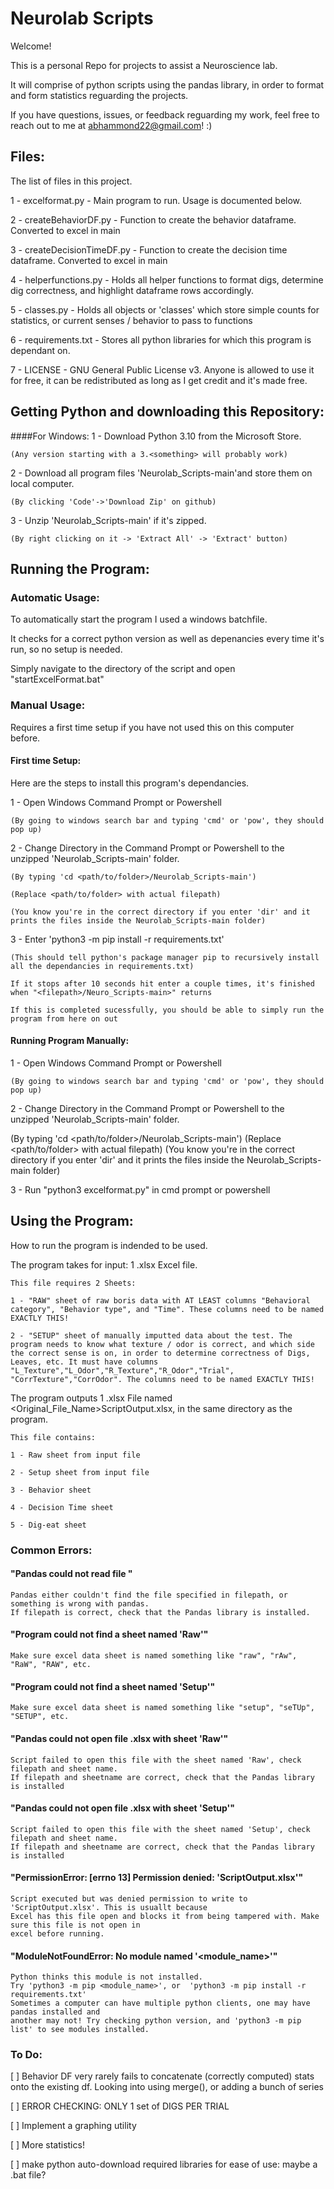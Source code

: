 # Neurolab Scripts
Welcome!

This is a personal Repo for projects to assist a Neuroscience lab.

It will comprise of python scripts using the pandas library, in order to format and form statistics
reguarding the projects.

If you have questions, issues, or feedback reguarding my work, feel free to reach out to me at abhammond22@gmail.com! :)

## Files:

The list of files in this project.

1 - excelformat.py - Main program to run. Usage is documented below.

2 - createBehaviorDF.py -  Function to create the behavior dataframe. Converted to excel in main

3 - createDecisionTimeDF.py - Function to create the decision time dataframe. Converted to excel in main

4 - helperfunctions.py -  Holds all helper functions to format digs, determine dig correctness, and highlight dataframe rows accordingly.

5 - classes.py - Holds all objects or 'classes' which store simple counts for statistics, or current senses / behavior to pass to functions

6 - requirements.txt - Stores all python libraries for which this program is dependant on.

7 - LICENSE - GNU General Public License v3. Anyone is allowed to use it for free, it can be redistributed as long as I get credit and it's made free.



## Getting Python and downloading this Repository:

####For Windows:
1 - Download Python 3.10 from the Microsoft Store.

	(Any version starting with a 3.<something> will probably work)


2 - Download all program files 'Neurolab_Scripts-main'and store them on local computer.

	(By clicking 'Code'->'Download Zip' on github)


3 - Unzip 'Neurolab_Scripts-main' if it's zipped.

	(By right clicking on it -> 'Extract All' -> 'Extract' button)


## Running the Program:

### Automatic Usage:

To automatically start the program I used a windows batchfile.

It checks for a correct python version as well as depenancies every time it's run, so no setup is needed.

Simply navigate to the directory of the script and open "startExcelFormat.bat"

### Manual Usage:

Requires a first time setup if you have not used this on this computer before.

#### First time Setup:

Here are the steps to install this program's dependancies.

1 - Open Windows Command Prompt or Powershell

	(By going to windows search bar and typing 'cmd' or 'pow', they should pop up)


2 - Change Directory in the Command Prompt or Powershell to the unzipped 'Neurolab_Scripts-main' folder.

	(By typing 'cd <path/to/folder>/Neurolab_Scripts-main')

	(Replace <path/to/folder> with actual filepath)

	(You know you're in the correct directory if you enter 'dir' and it prints the files inside the Neurolab_Scripts-main folder)


3 - Enter 'python3 -m pip install -r requirements.txt'

	(This should tell python's package manager pip to recursively install all the dependancies in requirements.txt)
	
	If it stops after 10 seconds hit enter a couple times, it's finished when "<filepath>/Neuro_Scripts-main>" returns

	If this is completed sucessfully, you should be able to simply run the program from here on out


#### Running Program Manually:

1 - Open Windows Command Prompt or Powershell

	(By going to windows search bar and typing 'cmd' or 'pow', they should pop up)

2 - Change Directory in the Command Prompt or Powershell to the unzipped 'Neurolab_Scripts-main' folder.

(By typing 'cd <path/to/folder>/Neurolab_Scripts-main')
(Replace <path/to/folder> with actual filepath)
(You know you're in the correct directory if you enter 'dir' and it prints the files inside the Neurolab_Scripts-main folder)


3 - Run "python3 excelformat.py" in cmd prompt or powershell


## Using the Program:
	
How to run the program is indended to be used.

The program takes for input: 1 .xlsx Excel file.

	This file requires 2 Sheets: 
	
	1 - "RAW" sheet of raw boris data with AT LEAST columns "Behavioral category", "Behavior type", and "Time". These columns need to be named EXACTLY THIS!
	
	2 - "SETUP" sheet of manually imputted data about the test. The program needs to know what texture / odor is correct, and which side the correct sense is on, in order to determine correctness of Digs, Leaves, etc. It must have columns "L_Texture","L_Odor","R_Texture","R_Odor","Trial", "CorrTexture","CorrOdor". The columns need to be named EXACTLY THIS!

	
The program outputs 1 .xlsx File named <Original_File_Name>ScriptOutput.xlsx, in the same directory as the program.
	
	This file contains:
	
	1 - Raw sheet from input file
	
	2 - Setup sheet from input file
	
	3 - Behavior sheet
	
	4 - Decision Time sheet
	
	5 - Dig-eat sheet

### Common Errors:

#### "Pandas could not read file <filepath>"
	
	Pandas either couldn't find the file specified in filepath, or something is wrong with pandas.
	If filepath is correct, check that the Pandas library is installed.
	
	
#### "Program could not find a sheet named 'Raw'"
	
	Make sure excel data sheet is named something like "raw", "rAw", "RaW", "RAW", etc.

#### "Program could not find a sheet named 'Setup'"
	
	Make sure excel data sheet is named something like "setup", "seTUp", "SETUP", etc.
	
#### "Pandas could not open file <filepath>.xlsx with sheet 'Raw'" 

	Script failed to open this file with the sheet named 'Raw', check filepath and sheet name.
	If filepath and sheetname are correct, check that the Pandas library is installed


#### "Pandas could not open file <filepath>.xlsx with sheet 'Setup'" 

	Script failed to open this file with the sheet named 'Setup', check filepath and sheet name.
	If filepath and sheetname are correct, check that the Pandas library is installed


#### "PermissionError: [errno 13] Permission denied: 'ScriptOutput.xlsx'"

	Script executed but was denied permission to write to 'ScriptOutput.xlsx'. This is usuallt because
	Excel has this file open and blocks it from being tampered with. Make sure this file is not open in
	excel before running.


#### "ModuleNotFoundError: No module named '<module_name>'"

	Python thinks this module is not installed.
	Try 'python3 -m pip <module_name>', or  'python3 -m pip install -r requirements.txt'
	Sometimes a computer can have multiple python clients, one may have pandas installed and 
	another may not! Try checking python version, and 'python3 -m pip list' to see modules installed.


### To Do:
[ ] Behavior DF very rarely fails to concatenate (correctly computed) stats onto the existing df. Looking into using merge(), or adding a bunch of series

[ ] ERROR CHECKING: ONLY 1 set of DIGS PER TRIAL

[ ] Implement a graphing utility
	
[ ] More statistics!
	
[ ] make python auto-download required libraries for ease of use: maybe a .bat file?

